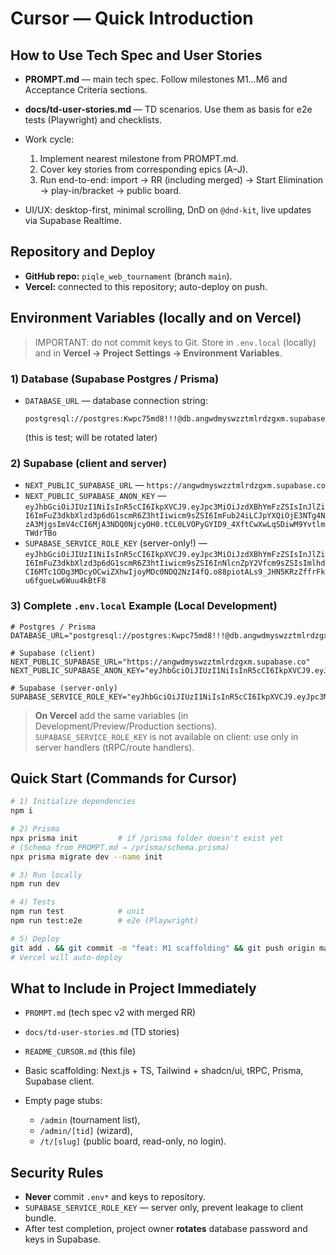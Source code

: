 # Cursor — Quick Introduction

## How to Use Tech Spec and User Stories

* **PROMPT.md** — main tech spec. Follow milestones M1…M6 and Acceptance Criteria sections.
* **docs/td-user-stories.md** — TD scenarios. Use them as basis for e2e tests (Playwright) and checklists.
* Work cycle:

  1. Implement nearest milestone from PROMPT.md.
  2. Cover key stories from corresponding epics (A–J).
  3. Run end-to-end: import → RR (including merged) → Start Elimination → play-in/bracket → public board.
* UI/UX: desktop-first, minimal scrolling, DnD on `@dnd-kit`, live updates via Supabase Realtime.

## Repository and Deploy

* **GitHub repo:** `piqle_web_tournament` (branch `main`).
* **Vercel:** connected to this repository; auto-deploy on push.

## Environment Variables (locally and on Vercel)

> IMPORTANT: do not commit keys to Git. Store in `.env.local` (locally) and in **Vercel → Project Settings → Environment Variables**.

### 1) Database (Supabase Postgres / Prisma)

* `DATABASE_URL` — database connection string:

  ```
  postgresql://postgres:Kwpc75md8!!!@db.angwdmyswzztmlrdzgxm.supabase.co:5432/postgres
  ```

  (this is test; will be rotated later)

### 2) Supabase (client and server)

* `NEXT_PUBLIC_SUPABASE_URL` — `https://angwdmyswzztmlrdzgxm.supabase.co`
* `NEXT_PUBLIC_SUPABASE_ANON_KEY` —
  `eyJhbGciOiJIUzI1NiIsInR5cCI6IkpXVCJ9.eyJpc3MiOiJzdXBhYmFzZSIsInJlZiI6ImFuZ3dkbXlzd3p6dG1scmR6Z3htIiwicm9sZSI6ImFub24iLCJpYXQiOjE3NTg4NzA3MjgsImV4cCI6MjA3NDQ0NjcyOH0.tCL0LVOPyGYID9_4XftCwXwLqSDiwM9YvtlmTWdrTBo`
* `SUPABASE_SERVICE_ROLE_KEY` (server-only!) —
  `eyJhbGciOiJIUzI1NiIsInR5cCI6IkpXVCJ9.eyJpc3MiOiJzdXBhYmFzZSIsInJlZiI6ImFuZ3dkbXlzd3p6dG1scmR6Z3htIiwicm9sZSI6InNlcnZpY2Vfcm9sZSIsImlhdCI6MTc1ODg3MDcyOCwiZXhwIjoyMDc0NDQ2NzI4fQ.o88piotALs9_JHN5KRzZffrFku6fgueLw6Wuu4kBtF8`

### 3) Complete `.env.local` Example (Local Development)

```env
# Postgres / Prisma
DATABASE_URL="postgresql://postgres:Kwpc75md8!!!@db.angwdmyswzztmlrdzgxm.supabase.co:5432/postgres"

# Supabase (client)
NEXT_PUBLIC_SUPABASE_URL="https://angwdmyswzztmlrdzgxm.supabase.co"
NEXT_PUBLIC_SUPABASE_ANON_KEY="eyJhbGciOiJIUzI1NiIsInR5cCI6IkpXVCJ9.eyJpc3MiOiJzdXBhYmFzZSIsInJlZiI6ImFuZ3dkbXlzd3p6dG1scmR6Z3htIiwicm9sZSI6ImFub24iLCJpYXQiOjE3NTg4NzA3MjgsImV4cCI6MjA3NDQ0NjcyOH0.tCL0LVOPyGYID9_4XftCwXwLqSDiwM9YvtlmTWdrTBo"

# Supabase (server-only)
SUPABASE_SERVICE_ROLE_KEY="eyJhbGciOiJIUzI1NiIsInR5cCI6IkpXVCJ9.eyJpc3MiOiJzdXBhYmFzZSIsInJlZiI6ImFuZ3dkbXlzd3p6dG1scmR6Z3htIiwicm9sZSI6InNlcnZpY2Vfcm9sZSIsImlhdCI6MTc1ODg3MDcyOCwiZXhwIjoyMDc0NDQ2NzI4fQ.o88piotALs9_JHN5KRzZffrFku6fgueLw6Wuu4kBtF8"
```

> **On Vercel** add the same variables (in Development/Preview/Production sections). `SUPABASE_SERVICE_ROLE_KEY` is not available on client: use only in server handlers (tRPC/route handlers).

## Quick Start (Commands for Cursor)

```bash
# 1) Initialize dependencies
npm i

# 2) Prisma
npx prisma init         # if /prisma folder doesn't exist yet
# (Schema from PROMPT.md → /prisma/schema.prisma)
npx prisma migrate dev --name init

# 3) Run locally
npm run dev

# 4) Tests
npm run test            # unit
npm run test:e2e        # e2e (Playwright)

# 5) Deploy
git add . && git commit -m "feat: M1 scaffolding" && git push origin main
# Vercel will auto-deploy
```

## What to Include in Project Immediately

* `PROMPT.md` (tech spec v2 with merged RR)
* `docs/td-user-stories.md` (TD stories)
* `README_CURSOR.md` (this file)
* Basic scaffolding: Next.js + TS, Tailwind + shadcn/ui, tRPC, Prisma, Supabase client.
* Empty page stubs:

  * `/admin` (tournament list),
  * `/admin/[tid]` (wizard),
  * `/t/[slug]` (public board, read-only, no login).

## Security Rules

* **Never** commit `.env*` and keys to repository.
* `SUPABASE_SERVICE_ROLE_KEY` — server only, prevent leakage to client bundle.
* After test completion, project owner **rotates** database password and keys in Supabase.
